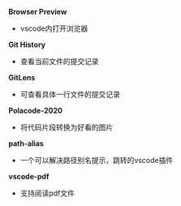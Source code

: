 **Browser Preview**
* vscode内打开浏览器

**Git History**
* 查看当前文件的提交记录

**GitLens**
* 可查看具体一行文件的提交记录

**Polacode-2020**
* 将代码片段转换为好看的图片

**path-alias**
* 一个可以解决路径别名提示，跳转的vscode插件

**vscode-pdf**
* 支持阅读pdf文件


